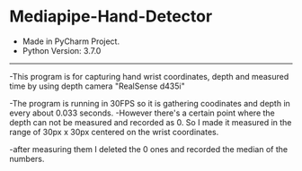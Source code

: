 # Mediapipe-Hand-Detector

- Made in PyCharm Project.
- Python Version: 3.7.0
***
-This program is for capturing hand wrist coordinates, depth and measured time by using depth camera "RealSense d435i"

-The program is running in 30FPS so it is gathering coodinates and depth in every about 0.033 seconds.
-However there's a certain point where the depth can not be measured and recorded as 0. So I made it measured in the range of 30px x 30px centered on the wrist coordinates.

-after measuring them I deleted the 0 ones and recorded the median of the numbers.
